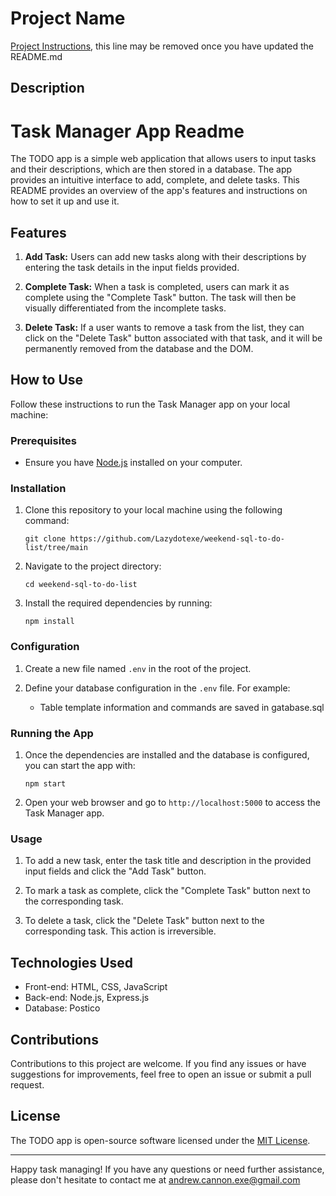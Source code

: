 # Project Name

[Project Instructions](./INSTRUCTIONS.md), this line may be removed once you have updated the README.md

## Description
# Task Manager App Readme

The TODO app is a simple web application that allows users to input tasks and their descriptions, which are then stored in a database. The app provides an intuitive interface to add, complete, and delete tasks. This README provides an overview of the app's features and instructions on how to set it up and use it.


## Features

1. **Add Task:** Users can add new tasks along with their descriptions by entering the task details in the input fields provided.

2. **Complete Task:** When a task is completed, users can mark it as complete using the "Complete Task" button. The task will then be visually differentiated from the incomplete tasks.

3. **Delete Task:** If a user wants to remove a task from the list, they can click on the "Delete Task" button associated with that task, and it will be permanently removed from the database and the DOM.

## How to Use

Follow these instructions to run the Task Manager app on your local machine:

### Prerequisites

- Ensure you have [Node.js](https://nodejs.org) installed on your computer.

### Installation

1. Clone this repository to your local machine using the following command:

   ```
   git clone https://github.com/Lazydotexe/weekend-sql-to-do-list/tree/main
   ```

2. Navigate to the project directory:

   ```
   cd weekend-sql-to-do-list
   ```

3. Install the required dependencies by running:

   ```
   npm install
   ```

### Configuration

1. Create a new file named `.env` in the root of the project.

2. Define your database configuration in the `.env` file. For example:

   - Table template information and commands are saved in gatabase.sql

### Running the App

1. Once the dependencies are installed and the database is configured, you can start the app with:

   ```
   npm start
   ```

2. Open your web browser and go to `http://localhost:5000` to access the Task Manager app.

### Usage

1. To add a new task, enter the task title and description in the provided input fields and click the "Add Task" button.

2. To mark a task as complete, click the "Complete Task" button next to the corresponding task.

3. To delete a task, click the "Delete Task" button next to the corresponding task. This action is irreversible.

## Technologies Used

- Front-end: HTML, CSS, JavaScript
- Back-end: Node.js, Express.js
- Database: Postico

## Contributions

Contributions to this project are welcome. If you find any issues or have suggestions for improvements, feel free to open an issue or submit a pull request.

## License

The TODO app is open-source software licensed under the [MIT License](LICENSE).

---

Happy task managing! If you have any questions or need further assistance, please don't hesitate to contact me at andrew.cannon.exe@gmail.com

